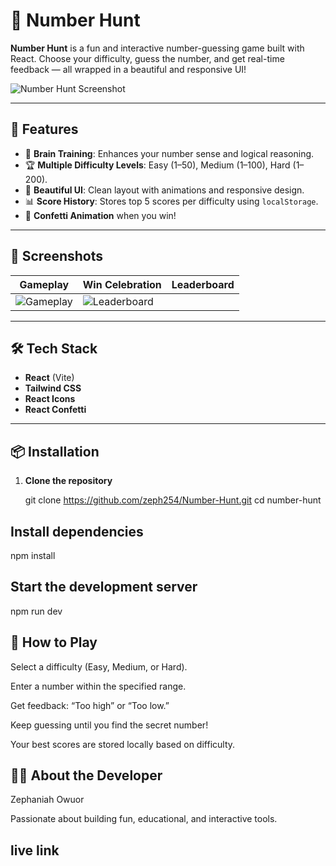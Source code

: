 # 🎯 Number Hunt

**Number Hunt** is a fun and interactive number-guessing game built with React. Choose your difficulty, guess the number, and get real-time feedback — all wrapped in a beautiful and responsive UI!

![Number Hunt Screenshot](./public/Screenshot(4).png)

---

## 🚀 Features

- 🧠 **Brain Training**: Enhances your number sense and logical reasoning.
- 🏆 **Multiple Difficulty Levels**: Easy (1–50), Medium (1–100), Hard (1–200).
- 🎨 **Beautiful UI**: Clean layout with animations and responsive design.
- 📊 **Score History**: Stores top 5 scores per difficulty using `localStorage`.
- 🎉 **Confetti Animation** when you win!

---

## 📸 Screenshots

| Gameplay | Win Celebration | Leaderboard |
|---------|-----------------|-------------|
| ![Gameplay](./public/home.png) | ![Leaderboard](./public/leaderboard.png) |

---

## 🛠️ Tech Stack

- **React** (Vite)
- **Tailwind CSS**
- **React Icons**
- **React Confetti**

---

## 📦 Installation

1. **Clone the repository**

   
   git clone https://github.com/zeph254/Number-Hunt.git
   cd number-hunt

## Install dependencies

npm install

## Start the development server

npm run dev

## 🧩 How to Play

Select a difficulty (Easy, Medium, or Hard).

Enter a number within the specified range.

Get feedback: “Too high” or “Too low.”

Keep guessing until you find the secret number!

Your best scores are stored locally based on difficulty.

## 👨‍💻 About the Developer

Zephaniah Owuor

Passionate about building fun, educational, and interactive tools.

## live link


